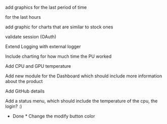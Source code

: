 add graphics for the last period of time

for the last hours

add graphic for charts that are similar to stock ones

validate session (OAuth)

Extend Logging with external logger 

Include charting for how much time the PU worked

Add CPU and GPU temperature

Add new module for the Dashboard which should include more information about the product

Add GitHub details

Add a status menu, which should include the temperature of the cpu, the login? :)




* Done *
Change the modify button color
